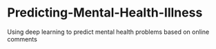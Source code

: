 # Predicting-Mental-Health-Illness
Using deep learning to predict mental health problems based on online comments

